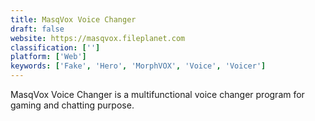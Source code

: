 ```yaml
---
title: MasqVox Voice Changer
draft: false 
website: https://masqvox.fileplanet.com
classification: ['']
platform: ['Web']
keywords: ['Fake', 'Hero', 'MorphVOX', 'Voice', 'Voicer']
---
```

MasqVox Voice Changer is a multifunctional voice changer program for gaming and chatting purpose.